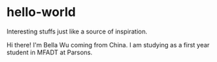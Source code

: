 # hello-world
Interesting stuffs just like a source of inspiration.

Hi there!
I'm Bella Wu coming from China.
I am studying as a first year student in MFADT at Parsons.
